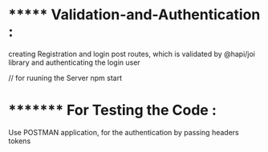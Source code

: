 # ***** Validation-and-Authentication :
creating Registration and login post routes, which is validated by @hapi/joi library and  authenticating the login user

// for ruuning the Server
npm start

# ******* For Testing the Code :
 Use POSTMAN application, for the authentication by passing headers tokens

 
